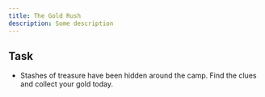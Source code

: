 ```yaml
---
title: The Gold Rush
description: Some description
---
```


## Task

- Stashes of treasure have been hidden around the camp. Find the clues and collect your gold today.
